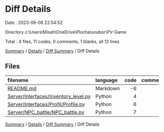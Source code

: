 # Diff Details

Date : 2023-06-08 22:54:52

Directory c:\\Users\\Misah\\OneDrive\\Plocha\\soubor\\PV-Game

Total : 4 files,  11 codes, 0 comments, 1 blanks, all 12 lines

[Summary](results.md) / [Details](details.md) / [Diff Summary](diff.md) / Diff Details

## Files
| filename | language | code | comment | blank | total |
| :--- | :--- | ---: | ---: | ---: | ---: |
| [README.md](/README.md) | Markdown | -6 | 0 | -1 | -7 |
| [Server/Interfaces/Inventory_level.py](/Server/Interfaces/Inventory_level.py) | Python | 4 | 0 | 0 | 4 |
| [Server/Interfaces/Profil/Profile.py](/Server/Interfaces/Profil/Profile.py) | Python | 6 | 0 | 0 | 6 |
| [Server/NPC_battle/NPC_battle.py](/Server/NPC_battle/NPC_battle.py) | Python | 7 | 0 | 2 | 9 |

[Summary](results.md) / [Details](details.md) / [Diff Summary](diff.md) / Diff Details